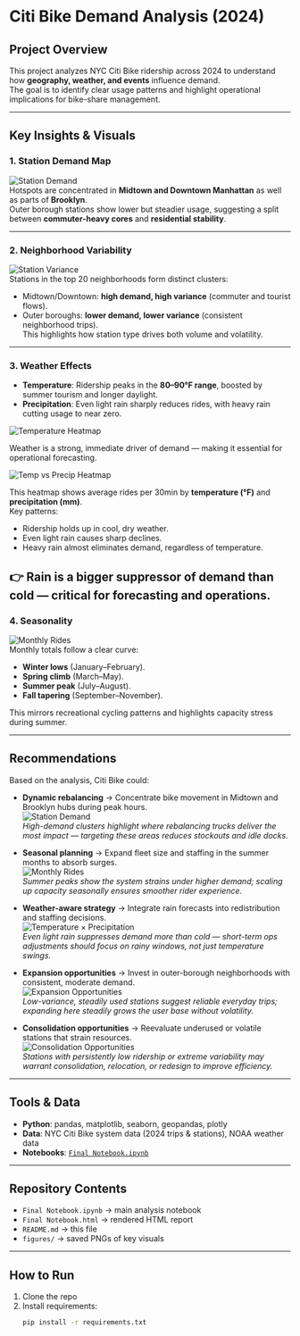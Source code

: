 # Citi Bike Demand Analysis (2024)

## Project Overview
This project analyzes NYC Citi Bike ridership across 2024 to understand how **geography, weather, and events** influence demand.  
The goal is to identify clear usage patterns and highlight operational implications for bike-share management.

---

## Key Insights & Visuals

### 1. Station Demand Map
![Station Demand](figures/station_demand.png)  
Hotspots are concentrated in **Midtown and Downtown Manhattan** as well as parts of **Brooklyn**.  
Outer borough stations show lower but steadier usage, suggesting a split between **commuter-heavy cores** and **residential stability**.

---

### 2. Neighborhood Variability
![Station Variance](figures/station_variance.png)  
Stations in the top 20 neighborhoods form distinct clusters:  
- Midtown/Downtown: **high demand, high variance** (commuter and tourist flows).  
- Outer boroughs: **lower demand, lower variance** (consistent neighborhood trips).  
This highlights how station type drives both volume and volatility.

---

### 3. Weather Effects
- **Temperature**: Ridership peaks in the **80–90°F range**, boosted by summer tourism and longer daylight.  
- **Precipitation**: Even light rain sharply reduces rides, with heavy rain cutting usage to near zero.  

![Temperature Heatmap](figures/temp_heatmap.png)   

Weather is a strong, immediate driver of demand — making it essential for operational forecasting.

![Temp vs Precip Heatmap](figures/temp_precip_heatmap.png)  

This heatmap shows average rides per 30min by **temperature (°F)** and **precipitation (mm)**.  
Key patterns:  
- Ridership holds up in cool, dry weather.  
- Even light rain causes sharp declines.  
- Heavy rain almost eliminates demand, regardless of temperature.  

👉 Rain is a **bigger suppressor of demand than cold** — critical for forecasting and operations.
---

### 4. Seasonality
![Monthly Rides](figures/monthly_trend.png)  
Monthly totals follow a clear curve:  
- **Winter lows** (January–February).  
- **Spring climb** (March–May).  
- **Summer peak** (July–August).  
- **Fall tapering** (September–November).  

This mirrors recreational cycling patterns and highlights capacity stress during summer.

---

## Recommendations

Based on the analysis, Citi Bike could:

- **Dynamic rebalancing** → Concentrate bike movement in Midtown and Brooklyn hubs during peak hours.  
  ![Station Demand](figures/station_demand.png)  
  *High-demand clusters highlight where rebalancing trucks deliver the most impact — targeting these areas reduces stockouts and idle docks.*

- **Seasonal planning** → Expand fleet size and staffing in the summer months to absorb surges.  
  ![Monthly Rides](figures/monthly_trend.png)  
  *Summer peaks show the system strains under higher demand; scaling up capacity seasonally ensures smoother rider experience.*

- **Weather-aware strategy** → Integrate rain forecasts into redistribution and staffing decisions.  
  ![Temperature × Precipitation](figures/temp_precip_heatmap.png)  
  *Even light rain suppresses demand more than cold — short-term ops adjustments should focus on rainy windows, not just temperature swings.*

- **Expansion opportunities** → Invest in outer-borough neighborhoods with consistent, moderate demand.  
  ![Expansion Opportunities](figures/expansion_candidates.png)  
  *Low-variance, steadily used stations suggest reliable everyday trips; expanding here steadily grows the user base without volatility.*

- **Consolidation opportunities** → Reevaluate underused or volatile stations that strain resources.  
  ![Consolidation Opportunities](figures/consolidation_candidates.png)  
  *Stations with persistently low ridership or extreme variability may warrant consolidation, relocation, or redesign to improve efficiency.*

 

---

## Tools & Data
- **Python**: pandas, matplotlib, seaborn, geopandas, plotly  
- **Data**: NYC Citi Bike system data (2024 trips & stations), NOAA weather data  
- **Notebooks**: [`Final Notebook.ipynb`](Final%20Notebook.ipynb)  

---

## Repository Contents
- `Final Notebook.ipynb` → main analysis notebook  
- `Final Notebook.html` → rendered HTML report  
- `README.md` → this file  
- `figures/` → saved PNGs of key visuals  

---

## How to Run
1. Clone the repo  
2. Install requirements:  
   ```bash
   pip install -r requirements.txt
